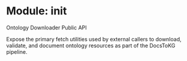 # Module: __init__

Ontology Downloader Public API

Expose the primary fetch utilities used by external callers to download,
validate, and document ontology resources as part of the DocsToKG pipeline.
